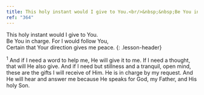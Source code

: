 ```yaml
---
title: This holy instant would I give to You.<br/>&nbsp;&nbsp;Be You in charge. For I would follow You,<br/>&nbsp;&nbsp;Certain that Your direction gives me peace.
ref: "364"
---
```


This holy instant would I give to You.<br/>
Be You in charge. For I would follow You,<br/>
Certain that Your direction gives me peace.
{: .lesson-header}

<sup>1</sup> And if I need a word to help me, He will give it to me. If
I need a thought, that will He also give. And if I need but stillness
and a tranquil, open mind, these are the gifts I will receive of Him. He
is in charge by my request. And He will hear and answer me because He
speaks for God, my Father, and His holy Son.

